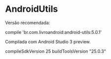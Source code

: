 # AndroidUtils

Versão recomendada:

compile 'br.com.livroandroid:android-utils:5.0.1'

Compilada com Android Studio 3 preview.

compileSdkVersion 25
buildToolsVersion "25.0.3"
